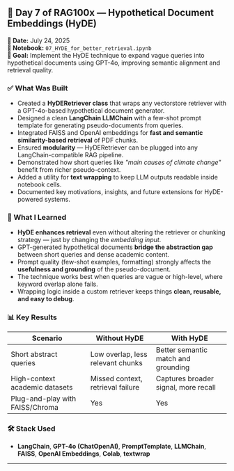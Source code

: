## 🚀 Day 7 of RAG100x — Hypothetical Document Embeddings (HyDE)

**📅 Date:** July 24, 2025  
**📂 Notebook:** `07_HYDE_for_better_retrieval.ipynb`  
**🎯 Goal:** Implement the HyDE technique to expand vague queries into hypothetical documents using GPT-4o, improving semantic alignment and retrieval quality.

### ✅ What Was Built

- Created a **HyDERetriever class** that wraps any vectorstore retriever with a GPT-4o-based hypothetical document generator.  
- Designed a clean **LangChain LLMChain** with a few-shot prompt template for generating pseudo-documents from queries.  
- Integrated FAISS and OpenAI embeddings for **fast and semantic similarity-based retrieval** of PDF chunks.  
- Ensured **modularity** — HyDERetriever can be plugged into any LangChain-compatible RAG pipeline.  
- Demonstrated how short queries like *"main causes of climate change"* benefit from richer pseudo-context.  
- Added a utility for **text wrapping** to keep LLM outputs readable inside notebook cells.  
- Documented key motivations, insights, and future extensions for HyDE-powered systems.

### 🧠 What I Learned

- **HyDE enhances retrieval** even without altering the retriever or chunking strategy — just by changing the *embedding input*.  
- GPT-generated hypothetical documents **bridge the abstraction gap** between short queries and dense academic content.  
- Prompt quality (few-shot examples, formatting) strongly affects the **usefulness and grounding** of the pseudo-document.  
- The technique works best when queries are vague or high-level, where keyword overlap alone fails.  
- Wrapping logic inside a custom retriever keeps things **clean, reusable, and easy to debug**.

### 📊 Key Results

| Scenario                          | Without HyDE                       | With HyDE                            |
|-----------------------------------|------------------------------------|--------------------------------------|
| Short abstract queries            | Low overlap, less relevant chunks  | Better semantic match and grounding  |
| High-context academic datasets    | Missed context, retrieval failure  | Captures broader signal, more recall |
| Plug-and-play with FAISS/Chroma   | Yes                                | Yes                                  |

### 🛠️ Stack Used

- **LangChain**, **GPT-4o (ChatOpenAI)**, **PromptTemplate**, **LLMChain**, **FAISS**, **OpenAI Embeddings**, **Colab**, **textwrap**

---
